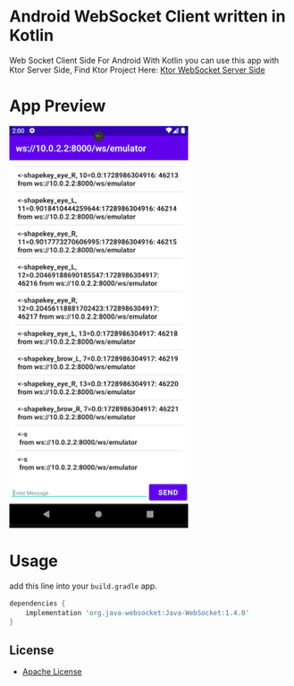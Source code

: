 # Android WebSocket Client written in Kotlin
Web Socket Client Side For Android With Kotlin you can use this app with Ktor Server Side, Find Ktor Project Here: [Ktor WebSocket Server Side](https://github.com/kimoandroid/Ktor-WebSocketServer)

# App Preview
<img src="screenshot.png" width=320/>

# Usage
add this line into your `build.gradle` app.
```gradle
dependencies {
    implementation 'org.java-websocket:Java-WebSocket:1.4.0'
}
```
## License
- [Apache License](https://www.apache.org/licenses/LICENSE-2.0)
